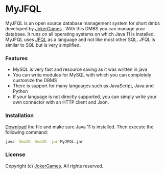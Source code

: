 # MyJFQL

MyJFQL is an open source database management system for short dmbs developed by [JokerGames](http://jokergames.ddnss.de)
. With this DMBS you can manage your database. It runs on all operating systems on which Java 11 is installed. MyJFQL
uses [JFQL](http://jokergames.ddnss.de/documentation/) as a language and not like most other SQL. JFQL is similar to SQL
but is very simplified.

### Features

* MySQL is very fast and resource saving as it was written in java
* You can write modules for MySQL with which you can completely customize the DBMS
* There is support for many languages such as JavaScript, Java and Python
* If your language is not directly supported, you can simply write your own connector with an HTTP client and Json.

### Installation

[Download](http://jokergames.ddnss.de/lib/download/MyJFQL.jar) the file and make sure Java 11 is installed. Then execute the following command:

```bash
java -Xmx2G -Xms2G -jar MyJFQL.jar
```

### License

Copyright (c) [JokerGames](http://jokergames.ddnss.de). All rights reserved.

